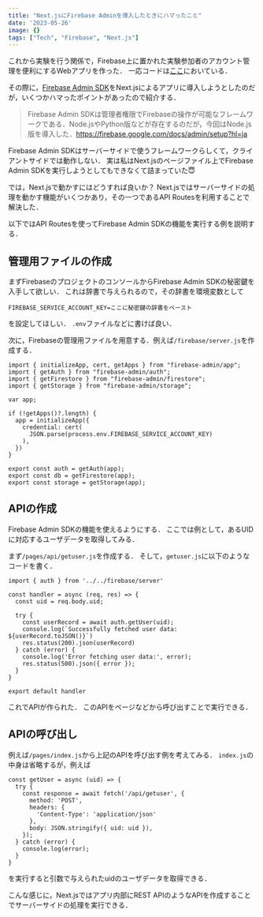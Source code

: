 ```yaml
---
title: "Next.jsにFirebase Adminを導入したときにハマったこと"
date: '2023-05-26'
image: {}
tags: ["Tech", "Firebase", "Next.js"]
---
```

これから実験を行う関係で，Firebase上に置かれた実験参加者のアカウント管理を便利にするWebアプリを作った．
一応コードは[ここ](https://github.com/yiRMT/peer-pressure-admin)においている．

その際に，[Firebase Admin SDK](https://firebase.google.com/docs/admin/setup?hl=ja)をNext.jsによるアプリに導入しようとしたのだが，いくつかハマったポイントがあったので紹介する．
> Firebase Admin SDKは管理者権限でFirebaseの操作が可能なフレームワークである．Node.jsやPython版などが存在するのだが，今回はNode.js版を導入した．https://firebase.google.com/docs/admin/setup?hl=ja

Firebase Admin SDKはサーバーサイドで使うフレームワークらしくて，クライアントサイドでは動作しない．
実は私はNext.jsのページファイル上でFirebase Admin SDKを実行しようとしてもできなくて詰まっていた😇

では，Next.jsで動かすにはどうすれば良いか？
Next.jsではサーバーサイドの処理を動かす機能がいくつかあり，その一つであるAPI Routesを利用することで解決した．

以下ではAPI Routesを使ってFirebase Admin SDKの機能を実行する例を説明する．

## 管理用ファイルの作成

まずFirebaseのプロジェクトのコンソールからFirebase Admin SDKの秘密鍵を入手して欲しい．
これは辞書で与えられるので，その辞書を環境変数として
```
FIREBASE_SERVICE_ACCOUNT_KEY=ここに秘密鍵の辞書をペースト
```
を設定してほしい．
`.env`ファイルなどに書けば良い．

次に，Firebaseの管理用ファイルを用意する．例えば`/firebase/server.js`を作成する．
```
import { initializeApp, cert, getApps } from "firebase-admin/app";
import { getAuth } from "firebase-admin/auth";
import { getFirestore } from "firebase-admin/firestore";
import { getStorage } from "firebase-admin/storage";

var app;

if (!getApps()?.length) {
  app = initializeApp({
    credential: cert(
      JSON.parse(process.env.FIREBASE_SERVICE_ACCOUNT_KEY)
    ),
  })
}

export const auth = getAuth(app);
export const db = getFirestore(app);
export const storage = getStorage(app);
```

## APIの作成

Firebase Admin SDKの機能を使えるようにする．
ここでは例として，あるUIDに対応するユーザデータを取得してみる．

まず`/pages/api/getuser.js`を作成する．
そして，`getuser.js`に以下のようなコードを書く．

```
import { auth } from '../../firebase/server'

const handler = async (req, res) => {
  const uid = req.body.uid;

  try {
    const userRecord = await auth.getUser(uid);
    console.log(`Successfully fetched user data: ${userRecord.toJSON()}`)
    res.status(200).json(userRecord)
  } catch (error) {
    console.log('Error fetching user data:', error);
    res.status(500).json({ error });
  }
}

export default handler
```

これでAPIが作られた．
このAPIをページなどから呼び出すことで実行できる．

## APIの呼び出し

例えば`/pages/index.js`から上記のAPIを呼び出す例を考えてみる．
`index.js`の中身は省略するが，例えば
```
const getUser = async (uid) => {
  try {
    const response = await fetch('/api/getuser', {
      method: 'POST',
      headers: {
        'Content-Type': 'application/json'
      },
      body: JSON.stringify({ uid: uid }),
    });
  } catch (error) {
    console.log(error);
  }
}
```
を実行すると引数で与えられたuidのユーザデータを取得できる．

こんな感じに，Next.jsではアプリ内部にREST APIのようなAPIを作成することでサーバーサイドの処理を実行できる．